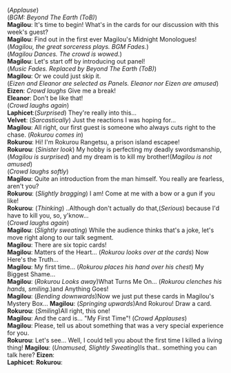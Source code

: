 (*Applause*)  
(*BGM: Beyond The Earth (ToB)*)  
**Magilou**:  It's time to begin! What's in the cards for our discussion with this week's guest?  
**Magilou**:  Find out in the first ever Magilou's Midnight Monologues!  
(*Magilou, the great sorceress plays. BGM Fades.*)  
(*Magilou Dances. The crowd is wowed.*)  
**Magilou**:  Let's start off by introducing out panel!  
(*Music Fades. Replaced by Beyond The Earth (ToB)*)  
**Magilou**:  Or we could just skip it.  
(*Eizen and Eleanor are selected as Panels. Eleanor nor Eizen are amused*)  
**Eizen**:   *Crowd laughs* Give me a break!  
**Eleanor**: Don't be like that!  
(*Crowd laughs again*)  
**Laphicet**:(*Surprised*) They're really into this...  
**Velvet**:  (*Sarcastically*) Just the reactions I was hoping for...  
**Magilou**:  All right, our first guest is someone who always cuts right to the chase.
(*Rokurou comes in*)  
**Rokurou**: Hi! I'm Rokurou Rangetsu, a prison island escapee!  
**Rokurou**: (*Sinister look*) My hobby is perfecting my deadly swordsmanship,(*Magilou is surprised*) and my dream is to kill my brother!(*Magilou is not amused*)  
(*Crowd laughs softly*)  
**Magilou**:  Quite an introduction from the man himself. You really are fearless, aren't you?  
**Rokurou**: (*Slightly bragging*) I am! Come at me with a bow or a gun if you like!  
**Rokurou**: (*Thinking*) ..Although don't actually do that,(*Serious*) because I'd have to kill you, so, y'know...  
(*Crowd laughs again*)  
**Magilou**:  (*Slightly sweating*) While the audience thinks that's a joke, let's move right along to our talk segment.  
**Magilou**:  There are six topic cards!  
**Magilou**:  Matters of the Heart... (*Rokurou looks over at the cards*) Now Here's the Truth...  
**Magilou**:  My first time... (*Rokurou places his hand over his chest*) My Biggest Shame...  
**Magilou**:  (*Rokurou Looks away*)What Turns Me On... (*Rokurou clenches his hands, smiling.*)and Anything Goes!  
**Magilou**:  (*Bending downwards*)Now we just put these cards in Magilou's Mystery Box...
**Magilou**:  (*Springing upwards*)And Rokurou! Draw a card.  
**Rokurou**:  (*Smiling*)All right, this one!  
**Magilou**:  And the card is... "My First Time"!
(*Crowd Applauses*)  
**Magilou**:  Please, tell us about something that was a very special experience for you.  
**Rokurou**:  Let's see... Well, I could tell you about the first time I killed a living thing!
**Magilou**:  (*Unamused, Slightly Sweating*)Is that.. something you can talk here?
**Eizen**:   
**Laphicet**: 
**Rokurou**: 